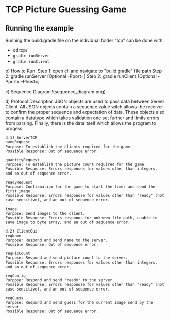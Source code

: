 # TCP Picture Guessing Game
	
## Running the example

Running the build.gradle file on the individual folder "tcp" can be done with:
- cd tcp/ 
- `gradle runServer`
- `gradle runClient`
	
b) How to Run:
	Step 1: open cli and navigate to "build.gradle" file path
	Step 2: gradle runServer [Optional -Pport=<custom port value>]
	Step 2: gradle runClient [Optional -Pport=<custom port value> -Phost=<custom ip address>]

c) Sequence Diagram
	!(sequence_diagram.png)

d) Protocol Description
	JSON objects are used to pass data between Server Client.  All JSON objects contain a sequence value witch allows the 
	receiver to confirm the proper sequence and expectation of data.  These objects also contain a datatype which takes validation
	one set further and limits errors from parsing.  Finally, there is the data itself which allows the program to progess.

	d.1) ServerTCP
	nameRequest
	Purpose: To establish the clients required for the game.
	Possible Response: Out of sequence error.

	quantityRequest
	Purpose: To establish the picture count required for the game.
	Possible Response: Errors responses for values other than integers, and an out of sequence error.

	readyRequest
	Purpose: Confirmation for the game to start the timer and send the first image.
	Possible Response: Errors responose for values other than "ready" (not case sensitive), and an out of sequence error.

	image
	Purpose: Send images to the client.
	Possible Response: Errors responos for unknown file path, unable to save image to byte array, and an out of sequence error.

	d.2) ClientGui
	reqName
	Purpose: Respond and send name to the server.
	Possible Response: Out of sequence error.

	reqPicCount
	Purpose: Respond and send picture count to the server.
	Possible Response: Errors responses for values other than integers, and an out of sequence error.

	reqConfig
	Purpose: Respond and send "ready" to the server.
	Possible Response: Errors responose for values other than "ready" (not case sensitive), and an out of sequence error.

	reqGuess
	Purpose: Respond and send guess for the current image send by the server.
	Possible Response: Out of sequence error.
